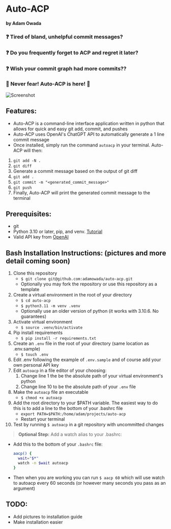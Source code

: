 # Auto-ACP 
#### by Adam Owada

### ❓ Tired of bland, unhelpful commit messages?
### ❓ Do you frequently forget to ACP and regret it later?
### ❓ Wish your commit graph had more commits??
### 🥳 Never fear! Auto-ACP is here! 🥳

![Screenshot]("https://lh3.googleusercontent.com/QYMYEMzAS8A8uIt-0DIfslBG6T6cT-W9mYlJXyUJ5hUd0m8kI8BCZzz89hbOO82i1uxfNyBCTJMb2XHrqXlkTC8A2yhM5LDVdhT0pBGwwR7EpNSS7ul956HWK_7TbsT__8aVmkfNcnZU6EmwarSXF1Orn6bv5eO_gPTgAmrJWjYGKNMNg8GWGJFCkwMhybzDPSXKL85jKx3M6Z53pLNvOHWXvF8X2CdnMiiqkQyyQlkjZ6T9CFguOEsQh7qHsk-htjgtw4ZsArbNP9EmIAYmoxnMmE10X2QmohbMd2XLIX53M1mpzlcng7VO104marSRl5Y1c5_rZDdsljvhJ3fmaJywsEzowBy_x6MgIK-O32p3xDYX933CRfj965fDOLURBC_OJSQ5IatgkwXXKK69JUu-NUZcvV_A7ENuyw4MmyfXv62YNEx3x-kKaSfZ-QP4PuNiakkFyJZjTTFrwmzTv2WAN1Dm17b248Dzr57Te4TvNQJcOper43WPn5emEZ-RL4Fk60jLNYlH4V3cl53wq0-08Y0kKX-kogvj1anESKshOTFs3qICKVBpPMviOWIzv6ktU1bLxKOqmfjWXNPV4Ki6C2v7FgqW7rLViq8FcZSxtvEi7oIgL5vb_9orP0l-b0eztg5pLzth7wLAKEUZjFlJvFOOV-lGrFtYCWyHFJ6d-sk3_xoNH-G6AaPlg7oeDDLdbbvuDGiiUxm-mu3pQ3eSrsAvdpw_Kot1ztN0L0OGmeNOJaPsCyxdV4-CIH5Uro7tW-5ia6YtqQ-PSEfp6p4HdIhHyr2kbnemsjZUHFOYTWe7r_nwsd6pNym3W9Gyvkm5Fin2GueashdNK_eNUWlai0VRn-nL8vBrTUyLmXIGf8gpV5WGB4Pe2VehJz4_A66g9PadlMaTA9jjGbJacH0yUzuY3qwlnjMony5veT9tcw=w1238-h503-no?authuser=0")

## Features:
- Auto-ACP is a command-line interface application written in python that allows for quick and easy git add, commit, and pushes
- Auto-ACP uses OpenAI's ChatGPT API to automatically generate a 1 line commit message
- Once installed, simply run the command `autoacp` in your terminal. Auto-ACP will then:
1. `git add -N .`
2. `git diff`
3. Generate a commit message based on the output of git diff
4. `git add .`
5. `git commit -m "<generated_commit_message>"`
6. `git push`
7. Finally, Auto-ACP will print the generated commit message to the terminal

## Prerequisites:
- git
- Python 3.10 or later, pip, and venv. [Tutorial](https://codefellows.github.io/code-401-python-guide/curriculum/prework/python-tools)
- Valid API key from [OpenAI](https://platform.openai.com/signup)

## Bash Installation Instructions: (pictures and more detail coming soon)
1. Clone this repository
    - `$ git clone git@github.com:adamowada/auto-acp.git`
    - Optionally you may fork the repository or use this repository as a template
2. Create a virtual environment in the root of your directory
    - `$ cd auto-acp`
    - `$ python3.11 -m venv .venv`
    - Optionally use an older version of python (it works with 3.10.6. No guarantees)
3. Activate virtual environment
    - `$ source .venv/bin/activate`
4. Pip install requirements
    - `$ pip install -r requirements.txt`
5. Create an `.env` file in the root of your directory (same location as .env.sample)
    - `$ touch .env`
6. Edit .env following the example of `.env.sample` and of course add your own personal API key
7. Edit `autoacp` in a file editor of your choosing:
    1. Change line 1 the be the absolute path of your virtual environment's python
    2. Change line 10 to be the absolute path of your `.env` file
8. Make the `autoacp` file an executable
    - `$ chmod +x autoacp`
9. Add the root directory to your $PATH variable. The easiest way to do this is to add a line to the bottom of your .bashrc file
    - `export PATH=$PATH:/home/adam/projects/auto-acp`
    - Restart your terminal 
10. Test by running `$ autoacp` in a git repository with uncommitted changes

> **Optional Step:** Add a watch alias to your .bashrc:
  - Add this to the bottom of your `.bashrc` file:
    ```bash
    aacp() {
      wait="$*"
      watch -n $wait autoacp
    }
    ```
  - Then when you are working you can run `$ aacp 60` which will use watch to autoacp every 60 seconds (or however many seconds you pass as an argument)
 
 ## TODO:
  - Add pictures to installation guide
  - Make installation easier
  

